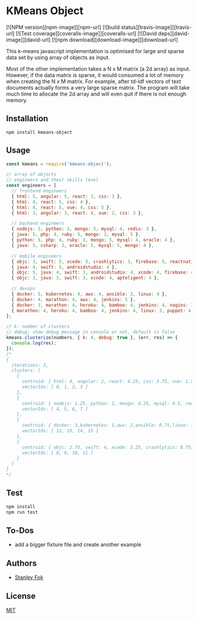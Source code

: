 # KMeans Object

  [![NPM version][npm-image]][npm-url]
  [![build status][travis-image]][travis-url]
  [![Test coverage][coveralls-image]][coveralls-url]
  [![David deps][david-image]][david-url]
  [![npm download][download-image]][download-url]

This k-means javascript implementation is optimised for large and sparse data set by using array of objects as input. 

Most of the other implementation takes a N x M matrix (a 2d array) as input. However, if the data matrix is sparse, it would consumed a lot of memory when creating the N x M matrix. For example, after td-idf vectors of text documents actually forms a very large sparse matrix. The program will take much time to allocate the 2d array and will even quit if there is not enough memory.

## Installation

`npm install kmeans-object`

## Usage

```js
const kmeans = require('kmeans-object');

// array of objects
// engineers and their skills level
const engineers = [
  // frontend engineers
  { html: 5, angular: 5, react: 3, css: 3 },
  { html: 4, react: 5, css: 4 },
  { html: 4, react: 5, vue: 4, css: 5 },
  { html: 3, angular: 3, react: 4, vue: 2, css: 3 },

  // backend engineers
  { nodejs: 5, python: 3, mongo: 5, mysql: 4, redis: 3 },
  { java: 5, php: 4, ruby: 5, mongo: 3, mysql: 5 },
  { python: 5, php: 4, ruby: 3, mongo: 5, mysql: 4, oracle: 4 },
  { java: 5, csharp: 3, oracle: 5, mysql: 5, mongo: 4 },

  // mobile engineers
  { objc: 3, swift: 5, xcode: 5, crashlytics: 3, firebase: 5, reactnative: 4 },
  { java: 4, swift: 5, androidstudio: 4 },
  { objc: 5, java: 4, swift: 3, androidstudio: 4, xcode: 4, firebase: 4 },
  { objc: 3, java: 5, swift: 3, xcode: 4, apteligent: 4 },

  // devops
  { docker: 5, kubernetes: 4, aws: 4, ansible: 3, linux: 4 },
  { docker: 4, marathon: 4, aws: 4, jenkins: 5 },
  { docker: 3, marathon: 4, heroku: 4, bamboo: 4, jenkins: 4, nagios: 3 },
  { marathon: 4, heroku: 4, bamboo: 4, jenkins: 4, linux: 3, puppet: 4, nagios: 5 }
];

// k: number of clusters
// debug: show debug message in console or not, default is false
kmeans.clusterize(numbers, { k: 4, debug: true }, (err, res) => {
  console.log(res);
});
/*
{
  iterations: 3,
  clusters: [
    {
      centroid: { html: 4, angular: 2, react: 4.25, css: 3.75, vue: 1.5 },
      vectorIds: [ 0, 1, 2, 3 ]
    },
    {
      centroid: { nodejs: 1.25, python: 2, mongo: 4.25, mysql: 4.5, redis: 0.75, java: 2.5, php: 2, ruby: 2, oracle: 2.25, csharp: 0.75 },
      vectorIds: [ 4, 5, 6, 7 ]
    },
    {
      centroid: { docker: 3,kubernetes: 1,aws: 2,ansible: 0.75,linux: 1.75,marathon: 3,jenkins: 3.25,heroku: 2,bamboo: 2,nagios: 2,puppet: 1 },
      vectorIds: [ 12, 13, 14, 15 ]
    },
    {
      centroid: { objc: 2.75, swift: 4, xcode: 3.25, crashlytics: 0.75, firebase: 2.25, reactnative: 1, java: 3.25, androidstudio: 2, apteligent: 1 },
      vectorIds: [ 8, 9, 10, 11 ]
    }
  ]
}
*/
```

## Test

```bash
npm install
npm run test
```

## To-Dos
* add a bigger fixture file and create another example

## Authors

  - [Stanley Fok](https://github.com/stanleyfok)

## License

  [MIT](./LICENSE)
